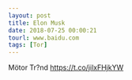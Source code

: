 ```yaml
---
layout: post
title: Elon Musk
date: 2018-07-25 00:00:21
tourl: www.baidu.com
tags: [Tor]
---
```

Mötor Tr?nd
https://t.co/jilxFHjkYW